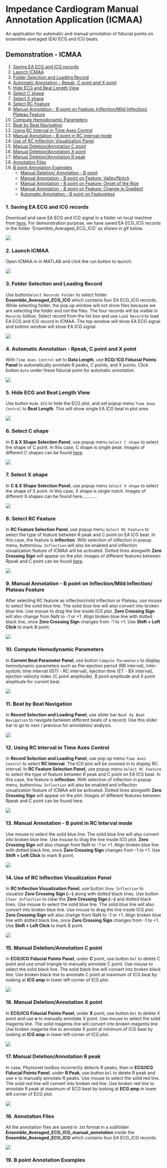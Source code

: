 # Impedance Cardiogram Manual Annotation Application (ICMAA)
An application for automatic and manual annotation of fiducial points on ensemble-averaged (EA) ECG and ICG beats.

## Demonstration - ICMAA
1. [Saving EA ECG and ICG records](#1)
2. [Launch ICMAA](#2) 
3. [Folder Selection and Loading Record](#3) 
4. [Automatic Annotation - Rpeak, C point and X point](#4)
5. [Hide ECG and Beat Length View](#5)
6. [Select C shape](#6)
7. [Select X shape](#7)
8. [Select RC Feature](#8)
9. [Manual Annotation - B point on Feature: Inflection/Mild Inflection/ Plateau Feature](#9)
10. [Compute Hemodynamic Parameters](#10)
11. [Beat by Beat Navigation](#11)
12. [Using RC Interval in Time Axes Control](#12)
13. [Manual Annotation - B point in RC Interval mode](#13)
14. [Use of RC Inflection Visualization Panel](#14)
15. [Manual Deletion/Annotation C point](#15)
16. [Manual Deletion/Annotation X point](#16)
17. [Manual Deletion/Annotation R peak](#17)
18. [Annotation Files](#18)
19. [B point Annotation Examples](#19)
    - [Manual Deletion/ Annotation - B point](#19a)
    - [Manual Annotation - B point on Feature:  Valley/Notch](#19b)
    - [Manual Annotation - B point on Feature: Onset of the Rise](#19c)
    - [Manual Annotation - B point on Feature: Change in Gradient](#19c)
    - [Automatic Annotation - B point on Featureless](#19d)




<a name="1"></a>
### 1. Saving EA ECG and ICG records

Download and save EA ECG and ICG signal in a folder on local machine from [here](https://github.com/cliffordlab/ICG_OSToolbox/tree/master/ICG_ECG_Demo_Data/Ensemble_Averaged_ECG_ICG). 
For demonstration purpose, we have saved EA ECG_ICG records in the folder 'Ensemble_Averaged_ECG_ICG' as shown in gif below.

![](ICMAA_gif/1_save_input_data_r.gif)

<a name="2"></a>
### 2. Launch ICMAA
Open ICMAA.m in MATLAB and click the run button to launch.

![](ICMAA_gif/2_Launch_ICMAA_r.gif)

<a name="3"></a>
### 3. Folder Selection and Loading Record
Use button`Select Records Folder` to select folder **Ensemble_Averaged_ECG_ICG** which contains four EA ECG_ICG records. While selecting folder, the pop up window will not show files because we are selecting the folder and not the files. The four records will be visible in `Records` listbox. Select record from the list box and use `Load Record` to load EA ECG and ICG record in ICMAA. The top window will show EA ECG signal and bottom window will show EA ICG signal.

![](ICMAA_gif/3_Select_load_r.gif)

<a name="4"></a>
### 4. Automatic Annotation - Rpeak, C point and X point
With `Time Axes Control` set to **Data Length**, use **ECG/ ICG Fiducial Points Panel** to automatically annotate R peaks, C points, and X points. Click button `Auto` under these fiducial point for automatic annotation.

![](ICMAA_gif/4_RCX_auto_r.gif)


<a name="5"></a>
### 5. Hide ECG and Beat Length View
Use button `Hide ECG` to hide the ECG plot, and set popup menu `Time Axes Control` to **Beat Length**. This will show single EA ICG beat in plot area.

![](ICMAA_gif/5_Hide_beat_len_r.gif)

<a name="6"></a>
### 6. Select C shape
In **C & X Shape Selection Panel**, use popup menu `Select C shape` to select the shape of C point. In this case, C shape is single peak. Images of different C shapes can be found [here](https://github.com/cliffordlab/ICG_OSToolbox/tree/master/ICG_Annotation/ICMAA_C_shape).

![](ICMAA_gif/6_sel_C_shape_r.gif)

<a name="7"></a>
### 7. Select X shape
In **C & X Shape Selection Panel**, use popup menu `Select X shape` to select the shape of X point. In this case, X shape is single notch. Images of different X shapes can be found here............

![](ICMAA_gif/7_sel_X_shape_r.gif)

<a name="8"></a>
### 8. Select RC Feature
In **RC Feature Selection Panel**, use popup menu `Select RC Feature` to select the type of feature between R peak and C point on EA ICG beat. In this case, the feature is **inflection**. With selection of inflection in popup menu, button`Show Inflection` will also be enabled and inflection visualization feature of ICMAA will be activated. Dotted lines alongwith **Zero Crossing Sign** will appear on the plot. Images of different features between Rpeak and C point can be found [here](https://github.com/cliffordlab/ICG_OSToolbox/tree/master/ICG_Annotation/ICMAA_RC_Feature). 

![](ICMAA_gif/8_sel_RC_r.gif)

<a name="9"></a>
### 9. Manual Annotation - B point on Inflection/Mild Inflection/ Plateau Feature
After selecting RC feature as inflection/mild inflection or Plateau, use mouse to select the solid blue line. The solid blue line will also convert into broken blue line. Use mouse to drag the line inside ICG plot. **Zero Crossing Sign** will also change from NaN to -1 or +1. Align broken blue line with dotted black line, once **Zero Crossing Sign** changes from -1 to +1. Use **Shift + Left Click** to mark B point.

![](ICMAA_gif/9_mk_B_infl_r.gif)

<a name="10"></a>
### 10. Compute Hemodynamic Parameters
In **Current Beat Parameter Panel**, use button `Compute Parameters` to display hemodynamic parameters such as Pre-ejection period (RB interval), Inter-systolic time interval (ISTI - RC interval), ejection time (ET - BX interval), ejection velocity index (C point amplitude), B point amplitude and X point amplitude for current beat. 

![](ICMAA_gif/10_compute_param_r.gif)

<a name="11"></a>
### 11. Beat by Beat Navigation
In **Record Selection and Loading Panel**, use slider bar `Beat by Beat Navigation` to navigate between different beats of a record.
Use this slider bar to go to next / previous for annotation/ analysis.

![](ICMAA_gif/11_beat_by_beat_r.gif)

<a name="12"></a>
### 12. Using RC Interval in Time Axes Control
In **Record Selection and Loading Panel**, use  pop up menu `Time Axes Control` to select **RC Interval**. The ICG plot will be zoomed in to display RC interval. In **RC Feature Selection Panel**, use popup menu `Select RC Feature` to select the type of feature between R peak and C point on EA ICG beat. In this case, the feature is **inflection**. With selection of inflection in popup menu, button`Show Inflection` will also be enabled and inflection visualization feature of ICMAA will be activated. Dotted lines alongwith **Zero Crossing Sign** will appear on the plot. Images of different features between Rpeak and C point can be found here. 

![](ICMAA_gif/12_mk_B_RC_r.gif)

<a name="13"></a>
### 13. Manual Annotation - B point in RC Interval mode
Use mouse to select the solid blue line. The solid blue line will also convert into broken blue line. Use mouse to drag the line inside ICG plot. **Zero Crossing Sign** will also change from NaN to -1 or +1. Align broken blue line with dotted black line, once **Zero Crossing Sign** changes from -1 to +1. Use **Shift + Left Click** to mark B point.

![](ICMAA_gif/13_mk_B_RC_2_r.gif)

<a name="14"></a>
### 14. Use of RC Inflection Visualization Panel
In **RC Inflection Visualization Panel**, use button `Show Inflection` to visualize **Zero Crossing Sign (--)** along with dotted black lines. Use button `Clear Inflection` to clear the **Zero Crossing Sign (--)** and dotted black lines. Use mouse to select the solid blue line. The solid blue line will also convert into broken blue line. Use mouse to drag the line inside ICG plot. **Zero Crossing Sign** will also change from NaN to -1 or +1. Align broken blue line with dotted black line, once **Zero Crossing Sign** changes from -1 to +1. Use **Shift + Left Click** to mark B point.

![](ICMAA_gif/14_inflec_vis_r.gif)

<a name="15"></a>
### 15. Manual Deletion/Annotation C point
In **ECG/ICG Fiducial Points Panel**, under **C** point, use button `Del` to delete C point and use small triangle to manually annotate C point. Use mouse to select the solid black line. The solid black line will convert into broken black line. Use broken black line to annotate C point at maximum of ICG beat by looking at **ICG amp** in lower left corner of ICG plot. 

![](ICMAA_gif/15_man_C_r.gif)

<a name="16"></a>
### 16. Manual Deletion/Annotation X point
In **ECG/ICG Fiducial Points Panel**, under **X** point, use button `Del` to delete X point and use **o** to manually annotate X point. Use mouse to select the solid magenta line. The solid magenta line will convert into broken magenta line. Use broken magenta line to annotate X point at minimum of ICG beat by looking at **ICG amp** in lower left corner of ICG plot. 

![](ICMAA_gif/16_man_X_r.gif)

<a name="17"></a>
### 17. Manual Deletion/Annotation R peak
In case, Physionet toolbox incorrectly detects R peaks, then in **ECG/ICG Fiducial Points Panel**, under **R Peak**, use button `Del` to delete R peak and use **+** to manually annotate R peaks. Use mouse to select the solid red line. The solid red line will convert into broken red line. Use broken red line to annotate R peak at maximum of ECG beat by looking at **ECG amp** in lower left corner of ECG plot. 

![](ICMAA_gif/18_man_R_r.gif)


<a name="18"></a>
### 18. Annotation Files
All the annotation files are saved in .txt format in a subfolder **Ensemble_Averaged_ECG_ICG_manual_annotation** inside the  **Ensemble_Averaged_ECG_ICG** which contains four EA ECG_ICG records.

![](ICMAA_gif/17_annotaion_r.gif)

<a name="19"></a>
### 19. B point Annotation Examples
